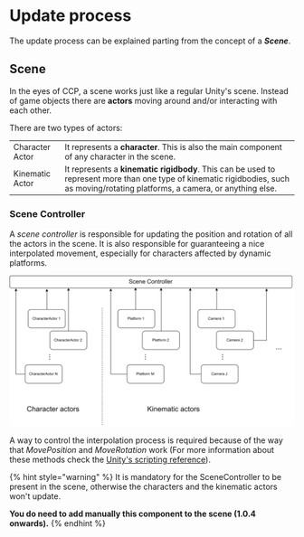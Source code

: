 # Update process

The update process can be explained parting from the concept of a _**Scene**_. 

## Scene

In the eyes of CCP, a scene works just like a regular Unity's scene. Instead of game objects there are **actors** moving around and/or interacting with each other. 

There are two types of actors:

|  |  |
| :--- | :--- |
| Character Actor | It represents a **character**. This is also the main component of any character in the scene. |
| Kinematic Actor | It represents a **kinematic rigidbody**. This can be used to represent more than one type of kinematic rigidbodies, such as moving/rotating platforms, a camera, or anything else. |

### Scene Controller

A _scene controller_ is responsible for updating the position and rotation of all the actors in the scene. It is also responsible for guaranteeing a nice interpolated movement, especially for characters affected by dynamic platforms.

![](../../.gitbook/assets/scenecontroller.png)

A way to control the interpolation process is required because of the way that _MovePosition_ and _MoveRotation_ work \(For more information about these methods check the [Unity's scripting reference](https://docs.unity3d.com/ScriptReference/Rigidbody2D.MovePosition.html)\).

{% hint style="warning" %}
It is mandatory for the SceneController to be present in the scene, otherwise the characters and the kinematic actors won't update. 

**You do need to add manually this component to the scene \(1.0.4 onwards\).**
{% endhint %}



